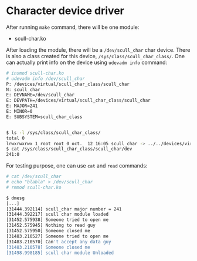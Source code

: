 # Character device driver

After running `make` command, there will be one module:

* scull-char.ko

After loading the module, there will be a `/dev/scull_char` char device. There
is also a class created for this device, `/sys/class/scull_char_class/`. One can
actually print info on the device using `udevadm info` command:


```bash
# insmod scull-char.ko
# udevadm info /dev/scull_char
P: /devices/virtual/scull_char_class/scull_char
N: scull_char
E: DEVNAME=/dev/scull_char
E: DEVPATH=/devices/virtual/scull_char_class/scull_char
E: MAJOR=241
E: MINOR=0
E: SUBSYSTEM=scull_char_class


$ ls -l /sys/class/scull_char_class/
total 0
lrwxrwxrwx 1 root root 0 oct.  12 16:05 scull_char -> ../../devices/virtual/scull_char_class/scull_char
$ cat /sys/class/scull_char_class/scull_char/dev 
241:0
```

For testing purpose, one can use `cat` and `read` commands:

```bash
# cat /dev/scull_char 
# echo "blabla" > /dev/scull_char 
# rmmod scull-char.ko 

$ dmesg
[...]
[31444.392114] scull_char major number = 241
[31444.392217] scull char module loaded
[31452.575938] Someone tried to open me
[31452.575945] Nothing to read guy
[31452.575950] Someone closed me
[31483.210527] Someone tried to open me
[31483.210570] Can't accept any data guy
[31483.210578] Someone closed me
[31498.998185] scull char module Unloaded
```
